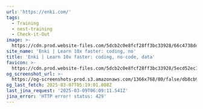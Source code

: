 ```yaml
---
url: 'https://enki.com/'
tags:
  - Training
  - nest-training
  - Check-it-Out
image: >-
  https://cdn.prod.website-files.com/5dcb2c0e8fcf28ff3bc33928/66c4738dc3de6308d4300123_open%20graph%20thumbnai.png
site_name: 'Enki | Learn 10x faster: coding, no'
title: 'Enki | Learn 10x faster: coding, no-code, data'
favicon: >-
  https://cdn.prod.website-files.com/5dcb2c0e8fcf28ff3bc33928/5ecd52ec143c3c6bedcb6b6b_favicon_enki.png
og_screenshot_url: >-
  https://og-screenshots-prod.s3.amazonaws.com/1366x768/80/false/db8cb96c962064c21a80d86a56c3eae1f874be4c97b9206138e3663c03b9f209.jpeg
og_last_fetch: 2025-03-07T05:19:01.808Z
last_jina_request: '2025-03-09T06:09:11.541Z'
jina_error: 'HTTP error! status: 429'
---
```



